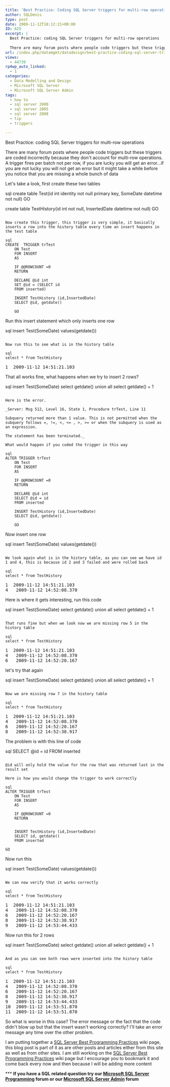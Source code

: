 ```yaml
---
title: 'Best Practice: Coding SQL Server triggers for multi-row operations'
author: SQLDenis
type: post
date: 2009-11-12T18:12:21+00:00
ID: 625
excerpt: |
  Best Practice: coding SQL Server triggers for multi-row operations
  
  There are many forum posts where people code triggers but these triggers are coded incorrectly because they don't account for multi-row operations. A trigger fires per batch not per r&hellip;
url: /index.php/datamgmt/datadesign/best-practice-coding-sql-server-triggers/
views:
  - 44739
rp4wp_auto_linked:
  - 1
categories:
  - Data Modelling and Design
  - Microsoft SQL Server
  - Microsoft SQL Server Admin
tags:
  - how to
  - sql server 2000
  - sql server 2005
  - sql server 2008
  - tip
  - triggers

---
```

Best Practice: coding SQL Server triggers for multi-row operations

There are many forum posts where people code triggers but these triggers are coded incorrectly because they don't account for multi-row operations. A trigger fires per batch not per row, if you are lucky you will get an error…if you are not lucky you will not get an error but it might take a while before you notice that you are missing a whole bunch of data
  
Let's take a look, first create these two tables

sql
create table Test(id int identity not null primary key, 
			SomeDate datetime not null)
GO

create table TestHistory(id int  not null, 
			InsertedDate datetime not null)
GO
```

Now create this trigger, this trigger is very simple, it basically inserts a row into the history table every time an insert happens in the test table

sql
CREATE  TRIGGER trTest
    ON Test
    FOR INSERT
    AS
     
    IF @@ROWCOUNT =0
    RETURN
     
    DECLARE @id int
    SET @id = (SELECT id 
    FROM inserted)
    
    INSERT TestHistory (id,InsertedDate)
    SELECT @id, getdate()
    
    GO
```

Run this insert statement which only inserts one row

sql
insert Test(SomeDate) values(getdate())
```

Now run this to see what is in the history table

sql
select * from TestHistory
```

<pre>1	2009-11-12 14:51:21.103</pre>

That all works fine, what happens when we try to insert 2 rows?

sql
insert Test(SomeDate)
select getdate()
union all
select getdate() + 1
```

Here is the error.

_Server: Msg 512, Level 16, State 1, Procedure trTest, Line 11
  
Subquery returned more than 1 value. This is not permitted when the subquery follows =, !=, <, <= , >, >= or when the subquery is used as an expression.
  
The statement has been terminated._

What would happen if you coded the trigger in this way

sql
ALTER TRIGGER trTest
    ON Test
    FOR INSERT
    AS
     
    IF @@ROWCOUNT =0
    RETURN
     
    DECLARE @id int
    SELECT @id = id 
    FROM inserted
    
    INSERT TestHistory (id,InsertedDate)
    SELECT @id, getdate()
    
    GO
```
Now insert one row

sql
insert Test(SomeDate) values(getdate())
```

We look again what is in the history table, as you can see we have id 1 and 4, this is because id 2 and 3 failed and were rolled back

sql
select * from TestHistory
```

<pre>1	2009-11-12 14:51:21.103
4	2009-11-12 14:52:08.370</pre>

Here is where it gets interesting, run this code

sql
insert Test(SomeDate)
select getdate()
union all
select getdate() + 1
```

That runs fine but when we look now we are missing row 5 in the history table

sql
select * from TestHistory
```

<pre>1	2009-11-12 14:51:21.103
4	2009-11-12 14:52:08.370
6	2009-11-12 14:52:20.167</pre>

let's try that again

sql
insert Test(SomeDate)
select getdate()
union all
select getdate() + 1
```

Now we are missing row 7 in the history table

sql
select * from TestHistory
```

<pre>1	2009-11-12 14:51:21.103
4	2009-11-12 14:52:08.370
6	2009-11-12 14:52:20.167
8	2009-11-12 14:52:38.917</pre>

The problem is with this line of code

sql
SELECT @id = id FROM inserted
```

@id will only hold the value for the row that was returned last in the result set

Here is how you would change the trigger to work correctly

sql
ALTER TRIGGER trTest
    ON Test
    FOR INSERT
    AS
     
    IF @@ROWCOUNT =0
    RETURN
     
        
    INSERT TestHistory (id,InsertedDate)
    SELECT id, getdate()
    FROM inserted
    
GO
```

Now run this

sql
insert Test(SomeDate) values(getdate())
```

We can now verify that it works correctly

sql
select * from TestHistory
```

<pre>1	2009-11-12 14:51:21.103
4	2009-11-12 14:52:08.370
6	2009-11-12 14:52:20.167
8	2009-11-12 14:52:38.917
9	2009-11-12 14:53:44.433</pre>

Now run this for 2 rows

sql
insert Test(SomeDate)
select getdate()
union all
select getdate() + 1
```

And as you can see both rows were inserted into the history table

sql
select * from TestHistory
```

<pre>1	2009-11-12 14:51:21.103
4	2009-11-12 14:52:08.370
6	2009-11-12 14:52:20.167
8	2009-11-12 14:52:38.917
9	2009-11-12 14:53:44.433
10	2009-11-12 14:53:51.870
11	2009-11-12 14:53:51.870</pre>

So what is worse in this case? The error message or the fact that the code didn't blow up but that the insert wasn't working correctly? I'll take an error message any time over the other problem.

I am putting together a [SQL Server Best Programming Practices][1] wiki page, this blog post is part of it as are other posts and articles either from this site as well as from other sites. I am still working on the [SQL Server Best Programming Practices][1] wiki page but I encourage you to bookmark it and come back every now and then because I will be adding more content



\*** **If you have a SQL related question try our [Microsoft SQL Server Programming][2] forum or our [Microsoft SQL Server Admin][3] forum**<ins></ins>

 [1]: http://wiki.ltd.local/index.php/SQL_Server_Programming_Best_Practices
 [2]: http://forum.ltd.local/viewforum.php?f=17
 [3]: http://forum.ltd.local/viewforum.php?f=22